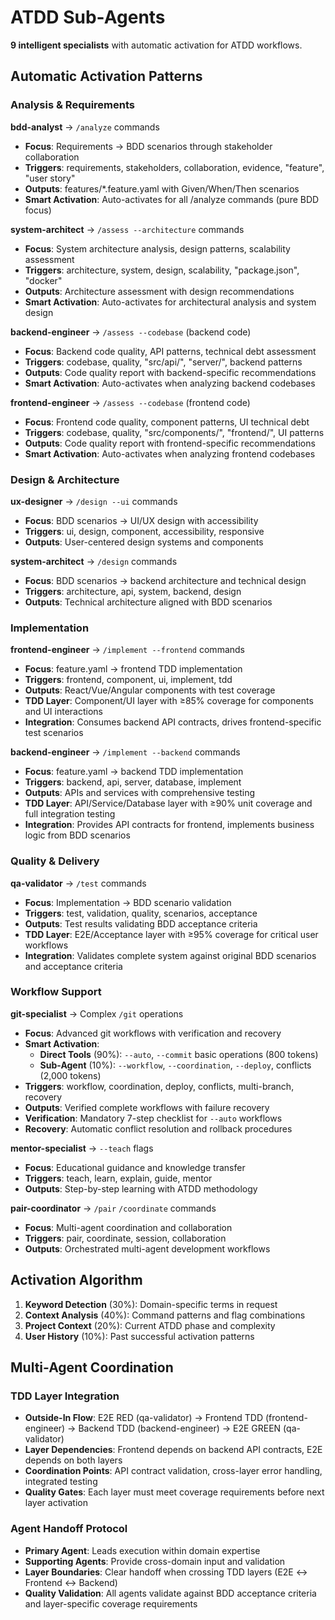 # ATDD Sub-Agents

**9 intelligent specialists** with automatic activation for ATDD workflows.

## Automatic Activation Patterns

### Analysis & Requirements
**bdd-analyst** → `/analyze` commands
- **Focus**: Requirements → BDD scenarios through stakeholder collaboration
- **Triggers**: requirements, stakeholders, collaboration, evidence, "feature", "user story"
- **Outputs**: features/*.feature.yaml with Given/When/Then scenarios
- **Smart Activation**: Auto-activates for all /analyze commands (pure BDD focus)

**system-architect** → `/assess --architecture` commands
- **Focus**: System architecture analysis, design patterns, scalability assessment
- **Triggers**: architecture, system, design, scalability, "package.json", "docker"
- **Outputs**: Architecture assessment with design recommendations
- **Smart Activation**: Auto-activates for architectural analysis and system design

**backend-engineer** → `/assess --codebase` (backend code)
- **Focus**: Backend code quality, API patterns, technical debt assessment
- **Triggers**: codebase, quality, "src/api/", "server/", backend patterns
- **Outputs**: Code quality report with backend-specific recommendations
- **Smart Activation**: Auto-activates when analyzing backend codebases

**frontend-engineer** → `/assess --codebase` (frontend code)
- **Focus**: Frontend code quality, component patterns, UI technical debt
- **Triggers**: codebase, quality, "src/components/", "frontend/", UI patterns
- **Outputs**: Code quality report with frontend-specific recommendations
- **Smart Activation**: Auto-activates when analyzing frontend codebases

### Design & Architecture  
**ux-designer** → `/design --ui` commands
- **Focus**: BDD scenarios → UI/UX design with accessibility
- **Triggers**: ui, design, component, accessibility, responsive
- **Outputs**: User-centered design systems and components

**system-architect** → `/design` commands  
- **Focus**: BDD scenarios → backend architecture and technical design
- **Triggers**: architecture, api, system, backend, design
- **Outputs**: Technical architecture aligned with BDD scenarios

### Implementation
**frontend-engineer** → `/implement --frontend` commands
- **Focus**: feature.yaml → frontend TDD implementation
- **Triggers**: frontend, component, ui, implement, tdd
- **Outputs**: React/Vue/Angular components with test coverage
- **TDD Layer**: Component/UI layer with ≥85% coverage for components and UI interactions
- **Integration**: Consumes backend API contracts, drives frontend-specific test scenarios

**backend-engineer** → `/implement --backend` commands
- **Focus**: feature.yaml → backend TDD implementation  
- **Triggers**: backend, api, server, database, implement
- **Outputs**: APIs and services with comprehensive testing
- **TDD Layer**: API/Service/Database layer with ≥90% unit coverage and full integration testing
- **Integration**: Provides API contracts for frontend, implements business logic from BDD scenarios

### Quality & Delivery
**qa-validator** → `/test` commands
- **Focus**: Implementation → BDD scenario validation
- **Triggers**: test, validation, quality, scenarios, acceptance
- **Outputs**: Test results validating BDD acceptance criteria
- **TDD Layer**: E2E/Acceptance layer with ≥95% coverage for critical user workflows
- **Integration**: Validates complete system against original BDD scenarios and acceptance criteria

### Workflow Support
**git-specialist** → Complex `/git` operations
- **Focus**: Advanced git workflows with verification and recovery
- **Smart Activation**: 
  - **Direct Tools** (90%): `--auto`, `--commit` basic operations (800 tokens)
  - **Sub-Agent** (10%): `--workflow`, `--coordination`, `--deploy`, conflicts (2,000 tokens)
- **Triggers**: workflow, coordination, deploy, conflicts, multi-branch, recovery
- **Outputs**: Verified complete workflows with failure recovery
- **Verification**: Mandatory 7-step checklist for `--auto` workflows
- **Recovery**: Automatic conflict resolution and rollback procedures

**mentor-specialist** → `--teach` flags
- **Focus**: Educational guidance and knowledge transfer
- **Triggers**: teach, learn, explain, guide, mentor
- **Outputs**: Step-by-step learning with ATDD methodology

**pair-coordinator** → `/pair` `/coordinate` commands
- **Focus**: Multi-agent coordination and collaboration
- **Triggers**: pair, coordinate, session, collaboration
- **Outputs**: Orchestrated multi-agent development workflows

## Activation Algorithm
1. **Keyword Detection** (30%): Domain-specific terms in request
2. **Context Analysis** (40%): Command patterns and flag combinations  
3. **Project Context** (20%): Current ATDD phase and complexity
4. **User History** (10%): Past successful activation patterns

## Multi-Agent Coordination

### TDD Layer Integration
- **Outside-In Flow**: E2E RED (qa-validator) → Frontend TDD (frontend-engineer) → Backend TDD (backend-engineer) → E2E GREEN (qa-validator)
- **Layer Dependencies**: Frontend depends on backend API contracts, E2E depends on both layers
- **Coordination Points**: API contract validation, cross-layer error handling, integrated testing
- **Quality Gates**: Each layer must meet coverage requirements before next layer activation

### Agent Handoff Protocol
- **Primary Agent**: Leads execution within domain expertise
- **Supporting Agents**: Provide cross-domain input and validation
- **Layer Boundaries**: Clear handoff when crossing TDD layers (E2E ↔ Frontend ↔ Backend)
- **Quality Validation**: All agents validate against BDD acceptance criteria and layer-specific coverage requirements
